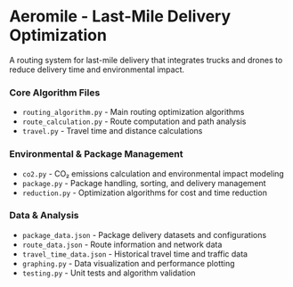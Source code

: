 # Aeromile - Last-Mile Delivery Optimization

A routing system for last-mile delivery that integrates trucks and drones to reduce delivery time and environmental impact.

### Core Algorithm Files
- `routing_algorithm.py` - Main routing optimization algorithms
- `route_calculation.py` - Route computation and path analysis
- `travel.py` - Travel time and distance calculations

### Environmental & Package Management
- `co2.py` - CO₂ emissions calculation and environmental impact modeling
- `package.py` - Package handling, sorting, and delivery management
- `reduction.py` - Optimization algorithms for cost and time reduction

### Data & Analysis
- `package_data.json` - Package delivery datasets and configurations
- `route_data.json` - Route information and network data
- `travel_time_data.json` - Historical travel time and traffic data
- `graphing.py` - Data visualization and performance plotting
- `testing.py` - Unit tests and algorithm validation
